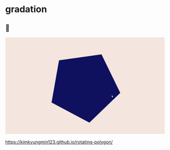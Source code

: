 # gradation

## 👀

<img src="image/polygon.gif">

https://kimkyungmin123.github.io/rotating-polygon/
